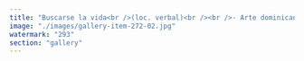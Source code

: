 ```yaml
---
title: "Buscarse la vida<br />(loc. verbal)<br /><br />- Arte dominicano de resolver sin plan ni instrucciones, usando creatividad, carisma o descaro (según se necesite).<br /><br />- Proceso caótico donde uno hace de todo un poco —desde vender empanadas en la playa hasta montar un OnlyFans espiritual— con la esperanza de que algo cuaje.<br /><br />- Filosofía de supervivencia freestyle: sin mapa pero con flow.<br /><br />Ej.: “Yo no sé cómo lo hace, pero el pana se busca la vida y nunca le falta el romo.”"
image: "./images/gallery-item-272-02.jpg"
watermark: "293"
section: "gallery"
---
```

